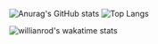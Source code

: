 ![Anurag's GitHub stats](https://readmestats2.vercel.app/api?username=wherbanana&count_private=true&show_icons=true&theme=Gradient)
![Top Langs](https://readmestats2.vercel.app/api/top-langs/?username=wherbanana&count_private=true&theme=Gradient)

![willianrod's wakatime stats](https://readmestats2.vercel.app/api/wakatime?username=wherbanana)
